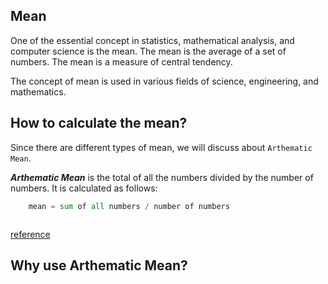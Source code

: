 ## Mean

<p>One of the essential concept in statistics, mathematical analysis, and computer science is the mean. The mean is the average of a set of numbers. The mean is a measure of central tendency.</p>

<p> The concept  of mean is used in various fields of science, engineering, and mathematics.</p>


## How to calculate the mean?

Since there are different types of mean, we will discuss about `Arthematic Mean`.

***Arthematic Mean***
is the total of all the numbers divided by the number of numbers.
It is calculated as follows:

```python
    mean = sum of all numbers / number of numbers
```
<img src=https://github.com/Laudarisd/Data-science-study/tree/master/src/stat%26maths/mean/img/1.png alt="">

[reference](https://corporatefinanceinstitute.com/resources/knowledge/other/mean/)


## Why use Arthematic Mean?
